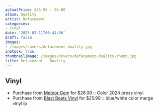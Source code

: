 ```yaml
---
actualPrice: $25.99 - 26.00
album: Duality
artist: Defacement
categories:
- Vinyl
date: '2025-02-11T06:44:36'
draft: false
images:
- /images/covers/defacement-duality.jpg
inStock: true
thumbnailImage: /images/covers/defacement-duality-thumb.jpg
title: Defacement - Duality
---
```


## Vinyl
* Purchase from [Meteor Gem](https://meteor-gem.com/products/defacement-duality-lp) for $26.00 :: Color 2024 press vinyl
* Purchase from [Blast Beats Vinyl](https://blastbeatsvinyl.com/products/defacement-duality-blue-white-color-merge-vinyl-lp-1) for $25.99 :: blue/white color merge vinyl lp
